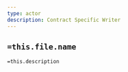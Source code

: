 ```yaml
---
type: actor
description: Contract Specific Writer
---
```

## `=this.file.name`

`=this.description`

